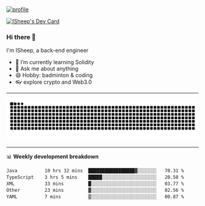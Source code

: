 [![profile](https://user-images.githubusercontent.com/54968314/208005045-e4b42f3b-833d-4242-bfcc-e764865553a2.svg)](https://www.calligrapher.ai/)

<a href="https://app.daily.dev/linziyang1106"><img src="https://api.daily.dev/devcards/v2/i4Spwx5Skx5FpTqWcwoit.png?r=kgx&type=wide" width="652" alt="ISheep's Dev Card"/></a>

### Hi there 🐏

I'm ISheep, a back-end engineer

- 🔭 I’m currently learning Solidity
- 💬 Ask me about anything
- 😄 Hobby: badminton & coding
- 👓 explore crypto and Web3.0

-------

![](https://raw.githubusercontent.com/ISheepp/ISheepp/output/github-contribution-grid-snake.svg)

-------

📊 **Weekly development breakdown**
<!--START_SECTION:waka-->

```txt
Java          10 hrs 32 mins  █████████████████▓░░░░░░░   70.31 %
TypeScript    3 hrs 5 mins    █████░░░░░░░░░░░░░░░░░░░░   20.58 %
XML           33 mins         █░░░░░░░░░░░░░░░░░░░░░░░░   03.77 %
Other         23 mins         ▓░░░░░░░░░░░░░░░░░░░░░░░░   02.56 %
YAML          7 mins          ▒░░░░░░░░░░░░░░░░░░░░░░░░   00.87 %
```

<!--END_SECTION:waka-->
